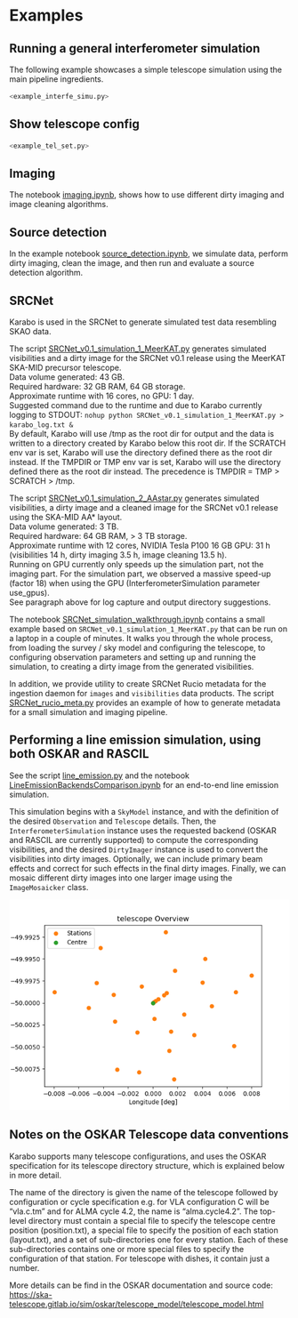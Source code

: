 # Examples

## Running a general interferometer simulation

The following example showcases a simple telescope simulation using the main pipeline ingredients.

```python
<example_interfe_simu.py>
```

## Show telescope config

```python
<example_tel_set.py>
```


## Imaging

The notebook [imaging.ipynb](https://github.com/i4Ds/Karabo-Pipeline/blob/main/karabo/examples/imaging.ipynb), shows how to use different dirty imaging and image cleaning algorithms.

## Source detection

In the example notebook [source_detection.ipynb](https://github.com/i4Ds/Karabo-Pipeline/blob/main/karabo/examples/source_detection.ipynb), we simulate data, perform dirty imaging, clean the image, and then run and evaluate a source detection algorithm.

## SRCNet

Karabo is used in the SRCNet to generate simulated test data resembling SKAO data.

The script [SRCNet_v0.1_simulation_1_MeerKAT.py](https://github.com/i4Ds/Karabo-Pipeline/blob/main/karabo/examples/SRCNet_v0.1_simulation_1_MeerKAT.py) generates simulated visibilities and a dirty image for the SRCNet v0.1 release using the MeerKAT SKA-MID precursor telescope.  
Data volume generated: 43 GB.  
Required hardware: 32 GB RAM, 64 GB storage.  
Approximate runtime with 16 cores, no GPU: 1 day.  
Suggested command due to the runtime and due to Karabo currently logging to STDOUT: `nohup python SRCNet_v0.1_simulation_1_MeerKAT.py > karabo_log.txt &`  
By default, Karabo will use /tmp as the root dir for output and the data is written to a directory created by Karabo below this root dir. If the SCRATCH env var is set, Karabo will use the directory defined there as the root dir instead. If the TMPDIR or TMP env var is set, Karabo will use the directory defined there as the root dir instead. The precedence is TMPDIR = TMP > SCRATCH > /tmp.

The script [SRCNet_v0.1_simulation_2_AAstar.py](https://github.com/i4Ds/Karabo-Pipeline/blob/main/karabo/examples/SRCNet_v0.1_simulation_2_AAstar.py) generates simulated visibilities, a dirty image and a cleaned image for the SRCNet v0.1 release using the SKA-MID AA\* layout.  
Data volume generated: 3 TB.  
Required hardware: 64 GB RAM, > 3 TB storage.  
Approximate runtime with 12 cores, NVIDIA Tesla P100 16 GB GPU: 31 h (visibilities 14 h, dirty imaging 3.5 h, image cleaning 13.5 h).  
Running on GPU currently only speeds up the simulation part, not the imaging part. For the simulation part, we observed a massive speed-up (factor 18) when using the GPU (InterferometerSimulation parameter use_gpus).  
See paragraph above for log capture and output directory suggestions.  

The notebook [SRCNet_simulation_walkthrough.ipynb](https://github.com/i4Ds/Karabo-Pipeline/blob/main/karabo/examples/SRCNet_simulation_walkthrough.ipynb) contains a small example based on `SRCNet_v0.1_simulation_1_MeerKAT.py` that can be run on a laptop in a couple of minutes. It walks you through the whole process, from loading the survey / sky model and configuring the telescope, to configuring observation parameters and setting up and running the simulation, to creating a dirty image from the generated visibilities.

In addition, we provide utility to create SRCNet Rucio metadata for the ingestion daemon for `images` and `visibilities` data products. The script [SRCNet_rucio_meta.py](https://github.com/i4Ds/Karabo-Pipeline/blob/main/karabo/examples/SRCNet_rucio_meta.py) provides an example of how to generate metadata for a small simulation and imaging pipeline.

## Performing a line emission simulation, using both OSKAR and RASCIL

See the script [line_emission.py](https://github.com/i4Ds/Karabo-Pipeline/blob/main/karabo/simulation/line_emission.py) and the notebook [LineEmissionBackendsComparison.ipynb](https://github.com/i4Ds/Karabo-Pipeline/blob/main/karabo/examples/LineEmissionBackendsComparison.ipynb) for an end-to-end line emission simulation.

This simulation begins with a `SkyModel` instance, and with the definition of the desired `Observation` and `Telescope` details. Then, the `InterferometerSimulation` instance uses the requested backend (OSKAR and RASCIL are currently supported) to compute the corresponding visibilities, and the desired `DirtyImager` instance is used to convert the visibilities into dirty images. Optionally, we can include primary beam effects and correct for such effects in the final dirty images. Finally, we can mosaic different dirty images into one larger image using the `ImageMosaicker` class.



![Image](../images/telescope.png)

## Notes on the OSKAR Telescope data conventions

Karabo supports many telescope configurations, and uses the OSKAR specification for its telescope directory structure, which is explained below in more detail.

The name of the directory is given the name of the telescope followed by configuration or cycle specification e.g. for VLA configuration C will be “vla.c.tm” and for ALMA cycle 4.2, the name is “alma.cycle4.2”. The  top-level directory must contain a special file to specify the telescope centre position (position.txt), a special file to specify the position of each station (layout.txt), and a set of sub-directories one for every station. Each of these sub-directories contains one or more special files to specify the configuration of that station. For telescope with dishes, it contain just a number.

More details can be find in the OSKAR documentation and source code: https://ska-telescope.gitlab.io/sim/oskar/telescope_model/telescope_model.html

